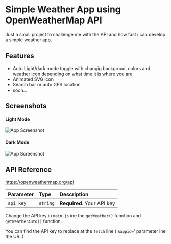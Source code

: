
# Simple Weather App using OpenWeatherMap API

Just a small project to challenge me with the API and how fast i can develop a simple weather app.


## Features

- Auto Light/dark mode toggle with changig backgroud, colors and weather icon depending on what time it is where you are
- Animated SVG icon
- Search bar or auto GPS location
- soon...


## Screenshots

#### Light Mode
![App Screenshot](https://i.imgur.com/YuWvV17.png)
#### Dark Mode
![App Screenshot](https://i.imgur.com/wI9vDeu.png)


## API Reference

https://openweathermap.org/api

| Parameter | Type     | Description                |
| :-------- | :------- | :------------------------- |
| `api_key` | `string` | **Required**. Your API key |


Change the API key in `main.js` ine the `getWeather()` function and `getWeatherAuto()` function.

You can find the API key to replace at the `fetch` line ('`&appid=`' parameter ine the URL)
